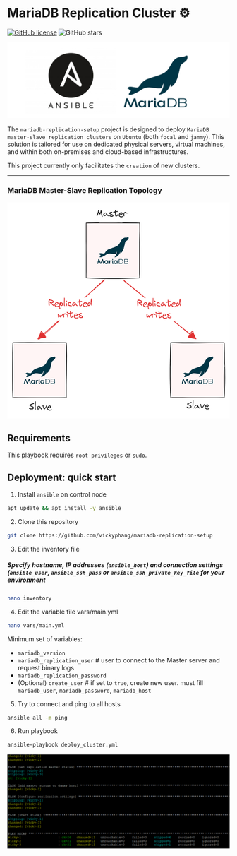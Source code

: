 # MariaDB Replication Cluster ⚙️
[![GitHub license](https://img.shields.io/github/license/vickyphang/mariadb-replication-setup)](https://github.com/vickyphang/mariadb-replication-setup/blob/master/LICENSE)
![GitHub stars](https://img.shields.io/github/stars/vickyphang/mariadb-replication-setup)

<p align="center"> <img src="images/logo.png"> </p>

The `mariadb-replication-setup` project is designed to deploy `MariaDB master-slave replication clusters` on `Ubuntu` (both `focal` and `jammy`). This solution is tailored for use on dedicated physical servers, virtual machines, and within both on-premises and cloud-based infrastructures.

This project currently only facilitates the `creation` of new clusters.

---

### MariaDB Master-Slave Replication Topology
<p align="center"> <img src="images/mariadb-replication.png" width="550" height="490"> </p>


## Requirements
This playbook requires `root privileges` or `sudo`.


## Deployment: quick start
1. Install `ansible` on control node
```bash
apt update && apt install -y ansible
```

2. Clone this repository
```bash
git clone https://github.com/vickyphang/mariadb-replication-setup
```

3. Edit the inventory file
##### Specify hostname, IP addresses (`ansible_host`) and connection settings (`ansible_user`, `ansible_ssh_pass` or `ansible_ssh_private_key_file` for your environment
```bash
nano inventory
```

4. Edit the variable file vars/main.yml
```bash
nano vars/main.yml
```
Minimum set of variables:
- `mariadb_version`
- `mariadb_replication_user` # user to connect to the Master server and request binary logs
- `mariadb_replication_password`
- (Optional) `create_user` # if set to `true`, create new user. must fill `mariadb_user`, `mariadb_password`, `mariadb_host`

5. Try to connect and ping to all hosts
```bash
ansible all -m ping
```

6. Run playbook
```bash
ansible-playbook deploy_cluster.yml
```
<p align="center"> <img src="images/ansible-playbook.png"> </p>